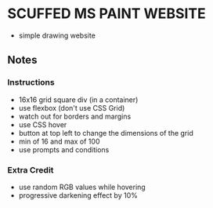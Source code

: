 # SCUFFED MS PAINT WEBSITE
- simple drawing website 
## Notes
### Instructions
- 16x16 grid square div (in a container)
- use flexbox (don't use CSS Grid)
- watch out for borders and margins
- use CSS hover
- button at top left to change the dimensions of the grid
- min of 16 and max of 100
- use prompts and conditions 
### Extra Credit
- use random RGB values while hovering
- progressive darkening effect by 10%

